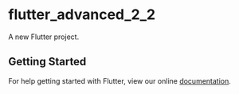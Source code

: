 # flutter_advanced_2_2

A new Flutter project.

## Getting Started

For help getting started with Flutter, view our online
[documentation](https://flutter.io/).
